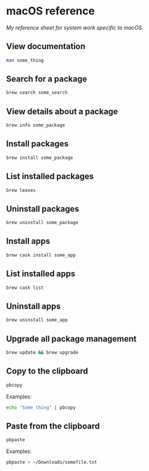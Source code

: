 # macOS reference

_My reference sheet for system work specific to macOS._

## View documentation

```sh
man some_thing
```

## Search for a package

```sh
brew search some_search
```

## View details about a package

```sh
brew info some_package
```

## Install packages

```sh
brew install some_package
```

## List installed packages

```sh
brew leaves
```

## Uninstall packages

```sh
brew uninstall some_package
```

## Install apps

```sh
brew cask install some_app
```

## List installed apps

```sh
brew cask list
```

## Uninstall apps

```sh
brew uninstall some_app
```

## Upgrade all package management

```sh
brew update && brew upgrade
```

## Copy to the clipboard

```sh
pbcopy
```

Examples:

```sh
echo "Some thing" | pbcopy
```

## Paste from the clipboard

```sh
pbpaste
```

Examples:

```sh
pbpaste > ~/Downloads/somefile.txt
```
